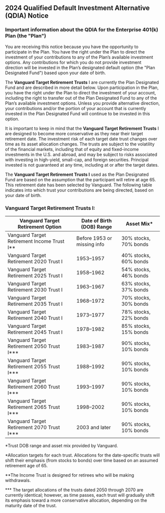 ## 2024 Qualified Default Investment Alternative (QDIA) Notice

### Important information about the QDIA for the Enterprise 401(k) Plan (the "Plan")

You are receiving this notice because you have the opportunity to participate in the Plan. You have the right under the Plan to direct the investment of your contributions to any of the Plan’s available investment options. Any contributions for which you do not provide investment direction will be invested in the Plan’s designated default option (the "Plan Designated Fund") based upon your date of birth.

The **Vanguard Target Retirement Trusts** I are currently the Plan Designated Fund and are described in more detail below. Upon participation in the Plan, you have the right under the Plan to direct the investment of your account, including the right to transfer out of the Plan Designated Fund to any of the Plan’s available investment options. Unless you provide alternative direction, your contributions and/or the portion of your account that is currently invested in the Plan Designated Fund will continue to be invested in this option.

It is important to keep in mind that the **Vanguard Target Retirement Trusts** I are designed to become more conservative as they near their target retirement date. The investment risk of each target date trust changes over time as its asset allocation changes. The trusts are subject to the volatility of the financial markets, including that of equity and fixed-income investments in the U.S. and abroad, and may be subject to risks associated with investing in high-yield, small-cap, and foreign securities. Principal invested is not guaranteed at any time, including at or after the target dates.

The **Vanguard Target Retirement Trusts I** used as the Plan Designated Fund are based on the assumption that the participant will retire at age 65. This retirement date has been selected by Vanguard. The following table indicates into which trust your contributions are being directed, based on your date of birth.

### Vanguard Target Retirement Trusts I:
| Vanguard Target Retirement Option | Date of Birth (DOB) Range | Asset Mix* |
|----------------------------------|---------------------------|---------------|
| Vanguard Target Retirement Income Trust I** | Before 1953 or missing info | 30% stocks, 70% bonds |
| Vanguard Target Retirement 2020 Trust I | 1953–1957 | 40% stocks, 60% bonds |
| Vanguard Target Retirement 2025 Trust I | 1958–1962 | 54% stocks, 46% bonds |
| Vanguard Target Retirement 2030 Trust I | 1963–1967 | 63% stocks, 37% bonds |
| Vanguard Target Retirement 2035 Trust I | 1968–1972 | 70% stocks, 30% bonds |
| Vanguard Target Retirement 2040 Trust I | 1973–1977 | 78% stocks, 22% bonds |
| Vanguard Target Retirement 2045 Trust I | 1978–1982 | 85% stocks, 15% bonds |
| Vanguard Target Retirement 2050 Trust I*** | 1983–1987 | 90% stocks, 10% bonds |
| Vanguard Target Retirement 2055 Trust I*** | 1988–1992 | 90% stocks, 10% bonds |
| Vanguard Target Retirement 2060 Trust I*** | 1993–1997 | 90% stocks, 10% bonds |
| Vanguard Target Retirement 2065 Trust I*** | 1998–2002 | 90% stocks, 10% bonds |
| Vanguard Target Retirement 2070 Trust I*** | 2003 and later | 90% stocks, 10% bonds |

*Trust DOB range and asset mix provided by Vanguard.

*Allocation targets for each trust. Allocations for the date-specific trusts will shift their emphasis (from stocks to bonds) over time based on an assumed retirement age of 65.

**The Income Trust is designed for retirees who will be making withdrawals.

*** The target allocations of the trusts dated 2050 through 2070 are currently identical; however, as time passes, each trust will gradually shift its emphasis toward a more conservative allocation, depending on the maturity date of the trust.